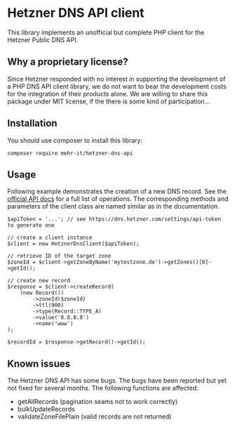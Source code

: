 # Hetzner DNS API client
This library implements an unofficial but complete PHP client for the Hetzner Public DNS API.

## Why a proprietary license?
Since Hetzner responded with no interest in supporting the development of a PHP DNS API client 
library, we do not want to bear the development costs for the integration of their products alone. 
We are willing to share this package under MIT license, if the there is some kind of 
participation...

## Installation
You should use composer to install this library:

    composer require mehr-it/hetzner-dns-api
    
## Usage
Following example demonstrates the creation of a new DNS record. See the 
[official API docs](https://dns.hetzner.com/api-docs/) for a full list of operations. The
corresponding methods and parameters of the client class are named similar as in the
documentation.

    $apiToken = '...'; // see https://dns.hetzner.com/settings/api-token to generate one

    // create a client instance
    $client = new HetznerDnsClient($apiToken);
    
    // retrieve ID of the target zone
    $zoneId = $client->getZoneByName('mytestzone.de')->getZones()[0]->getId();

    // create new record
    $response = $client->createRecord(
        (new Record())
            ->zoneId($zoneId)
            ->ttl(900)
            ->type(Record::TYPE_A)
            ->value('8.8.8.8')
            ->name('www')
    );
    
    $recordId = $response->getRecord()->getId();

## Known issues
The Hetzner DNS API has some bugs. The bugs have been reported but 
yet not fixed for several months. The following functions are affected:

* getAllRecords (pagination seams not to work correctly)
* bulkUpdateRecords
* validateZoneFilePlain (valid records are not returned)
